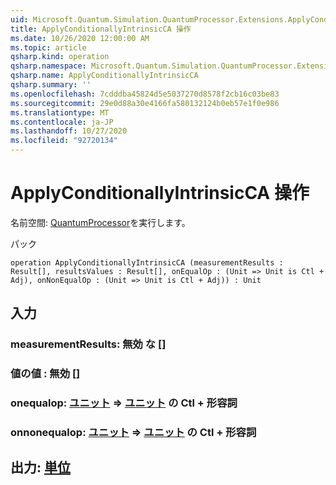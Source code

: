 ```yaml
---
uid: Microsoft.Quantum.Simulation.QuantumProcessor.Extensions.ApplyConditionallyIntrinsicCA
title: ApplyConditionallyIntrinsicCA 操作
ms.date: 10/26/2020 12:00:00 AM
ms.topic: article
qsharp.kind: operation
qsharp.namespace: Microsoft.Quantum.Simulation.QuantumProcessor.Extensions
qsharp.name: ApplyConditionallyIntrinsicCA
qsharp.summary: ''
ms.openlocfilehash: 7cdddba45824d5e5037270d8578f2cb16c03be83
ms.sourcegitcommit: 29e0d88a30e4166fa580132124b0eb57e1f0e986
ms.translationtype: MT
ms.contentlocale: ja-JP
ms.lasthandoff: 10/27/2020
ms.locfileid: "92720134"
---
```

# <a name="applyconditionallyintrinsicca-operation"></a>ApplyConditionallyIntrinsicCA 操作

名前空間: [QuantumProcessor](xref:Microsoft.Quantum.Simulation.QuantumProcessor.Extensions)を実行します。

パック [](https://nuget.org/packages/)




```qsharp
operation ApplyConditionallyIntrinsicCA (measurementResults : Result[], resultsValues : Result[], onEqualOp : (Unit => Unit is Ctl + Adj), onNonEqualOp : (Unit => Unit is Ctl + Adj)) : Unit
```


## <a name="input"></a>入力

### <a name="measurementresults--__invalidresult__"></a>measurementResults: __無効 <Result> な__ []




### <a name="resultsvalues--__invalidresult__"></a>値の値 __: <Result> 無効__ []




### <a name="onequalop--unit--unit-ctl--adj"></a>onequalop: [ユニット](xref:microsoft.quantum.lang-ref.unit) => [ユニット](xref:microsoft.quantum.lang-ref.unit) の Ctl + 形容詞




### <a name="onnonequalop--unit--unit-ctl--adj"></a>onnonequalop: [ユニット](xref:microsoft.quantum.lang-ref.unit) => [ユニット](xref:microsoft.quantum.lang-ref.unit) の Ctl + 形容詞





## <a name="output--unit"></a>出力: [単位](xref:microsoft.quantum.lang-ref.unit)

